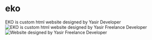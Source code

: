 # eko
EKO is custom html website designed by Yasir Developer
<img alt="EKO is custom html website designed by Yasir Freelance Developer" src="https://cdn.dribbble.com/userupload/17870641/file/original-476aa3181bbf7ab58c4f074c9e5ae9d4.png" />
<img alt="Website designed by Yasir Freelance Developer" src="https://cdn.prod.website-files.com/68022f00177276ddaadfe855/68022f00177276ddaadff016_6509c3d2c6d35fc809229456_ecoimage01-p-1080.jpeg" />




